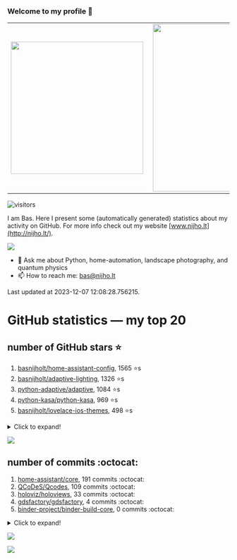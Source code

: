 ### Welcome to my profile 👋

<center>
  <table>
    <tr>
        <td><img width="300px" align="left" src="https://github-readme-stats.vercel.app/api/top-langs/?username=basnijholt&hide=TeX,Jupyter%20Notebook&layout=compact&theme=radical" /></td>
        <td><img align='right' src="https://github-readme-stats.vercel.app/api?username=basnijholt&show_icons=true&theme=radical" width="380"></td>
    </tr>
  </table>
</center>

![visitors](https://visitor-badge.glitch.me/badge?page_id=basnijholt.visitor-badge)

I am Bas. Here I present some (automatically generated) statistics about my activity on GitHub. For more info check out my website [www.nijho.lt](http://nijho.lt/).

![](https://www.nijho.lt/authors/admin/avatar_hu9e60e4b9bc120dfb6a666009f2878da6_182107_250x250_fill_q90_lanczos_center.jpg)

- 💬 Ask me about Python, home-automation, landscape photography, and quantum physics
- 📫 How to reach me: bas@nijho.lt

Last updated at 2023-12-07 12:08:28.756215.

# GitHub statistics — my top 20

## number of GitHub stars ⭐️

1. [basnijholt/home-assistant-config](https://github.com/basnijholt/home-assistant-config/), 1565 ⭐️s
2. [basnijholt/adaptive-lighting](https://github.com/basnijholt/adaptive-lighting/), 1326 ⭐️s
3. [python-adaptive/adaptive](https://github.com/python-adaptive/adaptive/), 1084 ⭐️s
4. [python-kasa/python-kasa](https://github.com/python-kasa/python-kasa/), 969 ⭐️s
5. [basnijholt/lovelace-ios-themes](https://github.com/basnijholt/lovelace-ios-themes/), 498 ⭐️s
<details><summary>Click to expand!</summary>

6. [basnijholt/lovelace-ios-dark-mode-theme](https://github.com/basnijholt/lovelace-ios-dark-mode-theme/), 427 ⭐️s
7. [basnijholt/miflora](https://github.com/basnijholt/miflora/), 359 ⭐️s
8. [basnijholt/rsync-time-machine.py](https://github.com/basnijholt/rsync-time-machine.py/), 348 ⭐️s
9. [topocm/topocm_content](https://github.com/topocm/topocm_content/), 257 ⭐️s
10. [basnijholt/home-assistant-streamdeck-yaml](https://github.com/basnijholt/home-assistant-streamdeck-yaml/), 149 ⭐️s
11. [basnijholt/home-assistant-macbook-touch-bar](https://github.com/basnijholt/home-assistant-macbook-touch-bar/), 94 ⭐️s
12. [basnijholt/markdown-code-runner](https://github.com/basnijholt/markdown-code-runner/), 77 ⭐️s
13. [kwant-project/kwant](https://github.com/kwant-project/kwant/), 77 ⭐️s
14. [basnijholt/home-assistant-streamdeck-yaml-addon](https://github.com/basnijholt/home-assistant-streamdeck-yaml-addon/), 53 ⭐️s
15. [basnijholt/aiokef](https://github.com/basnijholt/aiokef/), 34 ⭐️s
16. [basnijholt/thesis-cover](https://github.com/basnijholt/thesis-cover/), 27 ⭐️s
17. [basnijholt/adaptive-scheduler](https://github.com/basnijholt/adaptive-scheduler/), 22 ⭐️s
18. [basnijholt/instacron](https://github.com/basnijholt/instacron/), 20 ⭐️s
19. [kwant-project/kwant-tutorial-2016](https://github.com/kwant-project/kwant-tutorial-2016/), 17 ⭐️s
20. [basnijholt/addon-otmonitor](https://github.com/basnijholt/addon-otmonitor/), 15 ⭐️s

</details>

![](https://github.com/basnijholt/basnijholt/raw/main/stars_over_time.png)

## number of commits :octocat:

1. [home-assistant/core](https://github.com/home-assistant/core/), 191 commits :octocat:
2. [QCoDeS/Qcodes](https://github.com/QCoDeS/Qcodes/), 109 commits :octocat:
3. [holoviz/holoviews](https://github.com/holoviz/holoviews/), 33 commits :octocat:
4. [gdsfactory/gdsfactory](https://github.com/gdsfactory/gdsfactory/), 4 commits :octocat:
5. [binder-project/binder-build-core](https://github.com/binder-project/binder-build-core/), 0 commits :octocat:
<details><summary>Click to expand!</summary>

6. [custom-components/pyscript](https://github.com/custom-components/pyscript/), 0 commits :octocat:
7. [conda-forge/vtk-feedstock](https://github.com/conda-forge/vtk-feedstock/), 0 commits :octocat:
8. [conda-forge/azure-cosmos-feedstock](https://github.com/conda-forge/azure-cosmos-feedstock/), 0 commits :octocat:
9. [basnijholt/spin-orbit-nanowires](https://github.com/basnijholt/spin-orbit-nanowires/), 0 commits :octocat:
10. [pydata/xarray](https://github.com/pydata/xarray/), 0 commits :octocat:
11. [jbweston/miniver](https://github.com/jbweston/miniver/), 0 commits :octocat:
12. [basnijholt/molecular-dynamics-Python](https://github.com/basnijholt/molecular-dynamics-Python/), 0 commits :octocat:
13. [dask/dask-jobqueue](https://github.com/dask/dask-jobqueue/), 0 commits :octocat:
14. [conda-forge/tinyarray-feedstock](https://github.com/conda-forge/tinyarray-feedstock/), 0 commits :octocat:
15. [sdouglas/cadnano2](https://github.com/sdouglas/cadnano2/), 0 commits :octocat:
16. [readthedocs/readthedocs.org](https://github.com/readthedocs/readthedocs.org/), 0 commits :octocat:
17. [conda-forge/freecad-feedstock](https://github.com/conda-forge/freecad-feedstock/), 0 commits :octocat:
18. [grantjenks/python-sortedcollections](https://github.com/grantjenks/python-sortedcollections/), 0 commits :octocat:
19. [conda-forge/admin-requests](https://github.com/conda-forge/admin-requests/), 0 commits :octocat:
20. [basnijholt/adaptive-talk](https://github.com/basnijholt/adaptive-talk/), 0 commits :octocat:

</details>

![](https://github.com/basnijholt/basnijholt/raw/main/commits_per_hour.png)

![](https://github.com/basnijholt/basnijholt/raw/main/commits_per_weekday.png)

